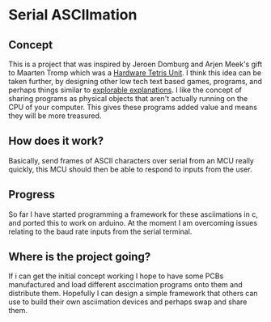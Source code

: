 # Serial ASCIImation

## Concept
This is a project that was inspired by Jeroen Domburg and Arjen Meek's gift to  Maarten Tromp which was a [Hardware Tetris Unit](https://www.geekabit.nl/projects/some-gifts-for-me/). I think this idea can be taken further, by designing other low tech text based games, programs, and perhaps things similar to [explorable explanations](https://explorabl.es/). I like the concept of sharing programs as physical objects that aren't actually running on the CPU of your computer. This gives these programs added value and means they will be more treasured.

## How does it work?
Basically, send frames of ASCII characters over serial from an MCU really quickly, this MCU should then be able to respond to inputs from the user.

## Progress
So far I have started programming a framework for these asciimations in c, and ported this to work on arduino. At the moment I am overcoming issues relating to the baud rate inputs from the serial terminal.

## Where is the project going?
If i can get the initial concept working I hope to have some PCBs manufactured  and load different asccimation programs onto them and distribute them. Hopefully I can design a simple framework that others can use to build their own asciimation devices and perhaps swap and share them. 
